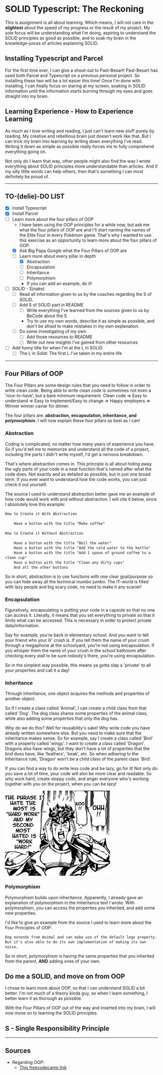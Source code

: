 # SOLID Typescript: The Reckoning
This is assignment is all about learning.
Which means, I will not care in the **slightest** about the speed of my progress or the result of my project.
My sole focus will be understanding what I'm doing, aspiring to understand the SOLID principles as good as possible, and to soak my brain in the knowledge-juices of articles explaining SOLID.

## Installing Typescript and Parcel
For the first time ever, I can give a shout-out to Past-Besart!
Past-Besart has used both Parcel and Typescript on a previous personal project.
So installing these two will be a lot easier this time!
Once I'm done with installing, I can finally focus on staring at my screen, soaking in SOLID information until the information starts burning through my eyes and goes straight into my brain.

## Learning Experience - How to Experience Learning
As much as I love writing and reading, I just can't learn new stuff purely by reading.
My creative and rebellious brain just doesn't work like that.
But I can trick my brain into learning by writing down everything I've read.
Writing it down as simple as possible really forces me to fully comprehend everything going on.

Not only do I learn that way, other people might also find the way I wrote everything about SOLID principles more understandable than articles.
And if my silly little words can help others, then that's something I can most definitely be proud of.

---

## TO-(delie)-DO LIST
- [x] Install Typescript
- [x] Install Parcel
- [ ] Learn more about the four pillars of OOP
  - I have been using the OOP principles for a while now, but ask me what the four pillars of OOP are and I'll start naming the names of the Elite Four in every Pokémon game.
  That's why I wanted to use this exercise as an opportunity to learn more about the four pillars of OOP.
  - [x] Ask Big Papa Google what the Four Pillars of OOP are
  - [ ] Learn more about every pillar in depth
    - [x] Abstraction
    - [ ] Encapsulation
    - [ ] Inheritance
    - [ ] Polymorphism
    - If you can add an example, do it!
- [ ] SOLID - S(nake) 
  - [ ] Read all information given to us by the coaches regarding the S of SOLID.
  - [ ] Add S of SOLID part in README
    - [ ] Write everything I've learned from the sources given to us by BeCode about the S
    - Try to use my own words, describe it as simple as possible, and don't be afraid to make mistakes in my own explanation.
  - [ ] Do some investigating of my own
    - [ ] Add those resources to README
    - [ ] Write out new insights I've gained from other resources
- [ ] Add funny title for when I'm at the L in SOLID
  - [ ] The L in Solid: The first L I've taken in my entire life

---

## Four Pillars of OOP
The Four Pillars are some design rules that you need to follow in order to write clean code.
Being able to write clean code is sometimes not even a 'nice-to-have', but a bare minimum requirement.
Clean code => Easy to understand => Easy to implement/Easy to change => Happy employers => Winner winner caviar for dinner.

The four pillars are: **abstraction, encapsulation, inheritance, and polymorphism.**
I will now explain these four pillars as best as I can!

### Abstraction
Coding is complicated, no matter how many years of experience you have.
So if you'd tell me to memorize and understand all the code of a project, including the parts I didn't write myself, I'd get a nervous breakdown.

That's where abstraction comes in.
This principle is all about hiding away the ugly parts of your code in a neat function that's named after what the code does.
Not exactly and as detailed as possible, but in just one broad term.
If you ever *want* to understand how the code works, you can just check it out yourself.

The source I used to understand abstraction better gave me an example of how code would work with and without abstraction.
I will cite it below, since I absolutely love this example:

````
How to Create it With Abstraction

    Have a button with the title "Make coffee"

How to Create it Without Abstraction

    Have a button with the title "Boil the water"
    Have a button with the title "Add the cold water to the kettle"
    Have a button with the title "Add 1 spoon of ground coffee to a clean cup"
    Have a button with the title "Clean any dirty cups"
    And all the other buttons
````

So in short, abstraction is to use functions with one clear goal/purpose so you can hide away all the technical mumbo jumbo.
The IT-world is filled with lazy people and big scary code, no need to make it any scarier!

### Encapsulation
Figuratively, encapsulating is putting your code in a capsule so that no one can access it.
Literally, it means that you set everything to private so that it limits what can be accessed.
This is necessary in order to protect private data/information.

Say for example, you're back in elementary school.
And you want to tell your friend who your lil' crush is.
If you tell them the name of your crush through a megaphone at the schoolyard, you're not using encapsulation.
If you whisper them the name of your crush in the school bathroom after checking every stall to be sure nobody's there, you're using encapsulation.

So in the simplest way possible, this means ya gotta slap a 'private' to all your properties and call it a day!

### Inheritance
Through inheritance, one object acquires the methods and properties of another object.

So if I create a class called 'Animal', I can create a child class from that called 'Dog'.
The dog class shares some properties of the animal class, while also adding some properties that only the dog has.

Why do we do this?
Well for reusability's sake!
Why write code you have already written somewhere else.
But you need to make sure that the inheritance makes sense.
So for example, say I create a class called 'Bird' with a property called 'wings'.
I want to create a class called 'Dragon'.
Dragons also have wings, but they don't have a lot of properties that the bird does have, like 'feathers', 'beak', etc.
So when adhering to the Inheritance rule, 'Dragon' won't be a child class of the parent class 'Bird'.

If you can find a way to do write less code and be lazy, go for it!
Not only do you save a lot of time, your code will also be more clear and readable.
So why work hard, create sloppy code, and anger everyone who's working together with you on the project, when you can be lazy!

![jojo-lazy](images/jojo-hard-work.png)

### Polymorphism
Polymorphism builds upon inheritance.
Apparently, I already gave an explanation of polymorphism in the Inheritance text I wrote.
With polymorphism, you can access the properties you inherited, and add some new properties.

I'd like to give an example from the source I used to learn more about the Four Principles of OOP:
````
Dog extends from Animal and can make use of the default legs property. 
But it's also able to do its own implementation of making its own noise.
````

So in short, polymorphism is having the same properties that you inherited from the parent, **AND** adding ones of your own.

## Do me a SOLID, and move on from OOP
I chose to learn more about OOP, so that I can understand SOLID a bit better.
I'm not much of a theory kinda guy, so when I learn something, I better learn it as thorough as possible.

With the Four Pillars of OOP out of the way and inserted into my brain, I will now move on to learning the SOLID principles.

## S - Single Responsibility Principle

---

## Sources
* Regarding OOP:
  * [This freecodecamp link](https://www.freecodecamp.org/news/four-pillars-of-object-oriented-programming/)